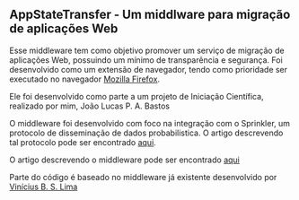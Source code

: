 ## AppStateTransfer - Um middlware para migração de aplicações Web

Esse middleware tem como objetivo promover um serviço de migração de aplicações Web, possuindo um mínimo de transparência e segurança.
Foi desenvolvido como um extensão de navegador, tendo como prioridade ser executado no navegador [Mozilla Firefox](https://www.mozilla.org/en-US/firefox/new/).

Ele foi desenvolvido como parte a um projeto de Iniciação Científica, realizado por mim, João Lucas P. A. Bastos

O middleware foi desenvolvido com foco na integração com o Sprinkler, um protocolo de disseminação de dados probabilistica. O artigo descrevendo tal protocolo pode ser encontrado [aqui](https://hal.inria.fr/hal-01704172v2/document).

O artigo descrevendo o middleware pode ser encontrado [aqui](https://drive.google.com/open?id=1TJlRMYa0VrRbBQ8Rllg9nYVMvMl3g4CS)

Parte do código é baseado no middleware já existente desenvolvido por [Vinícius B. S. Lima](https://github.com/vinicius-lima/ait-middleware)
